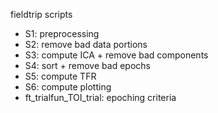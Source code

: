 fieldtrip scripts
- S1: preprocessing
- S2: remove bad data portions
- S3: compute ICA + remove bad components
- S4: sort + remove bad epochs
- S5: compute TFR
- S6: compute plotting
- ft_trialfun_TOI_trial: epoching criteria
